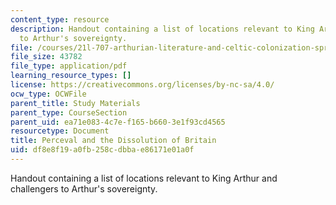 ```yaml
---
content_type: resource
description: Handout containing a list of locations relevant to King Arthur and challengers
  to Arthur's sovereignty.
file: /courses/21l-707-arthurian-literature-and-celtic-colonization-spring-2005/df8e8f19a0fb258cdbbae86171e01a0f_17_per_diss_brit.pdf
file_size: 43782
file_type: application/pdf
learning_resource_types: []
license: https://creativecommons.org/licenses/by-nc-sa/4.0/
ocw_type: OCWFile
parent_title: Study Materials
parent_type: CourseSection
parent_uid: ea71e083-4c7e-f165-b660-3e1f93cd4565
resourcetype: Document
title: Perceval and the Dissolution of Britain
uid: df8e8f19-a0fb-258c-dbba-e86171e01a0f
---
```

Handout containing a list of locations relevant to King Arthur and challengers to Arthur's sovereignty.